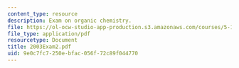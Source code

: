 ```yaml
---
content_type: resource
description: Exam on organic chemistry.
file: https://ol-ocw-studio-app-production.s3.amazonaws.com/courses/5-13-organic-chemistry-ii-fall-2003/9e0c7fc7250ebfac056f72c89f044770_2003Exam2.pdf
file_type: application/pdf
resourcetype: Document
title: 2003Exam2.pdf
uid: 9e0c7fc7-250e-bfac-056f-72c89f044770
---
```

